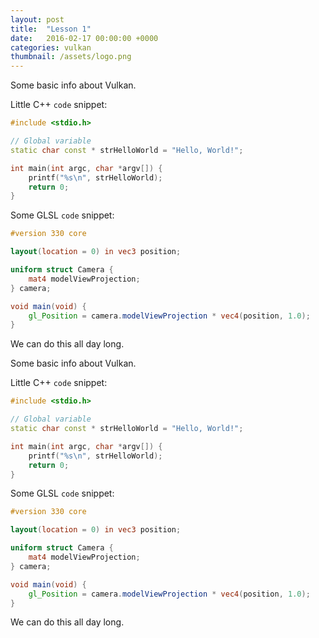 ```yaml
---
layout: post
title:  "Lesson 1"
date:   2016-02-17 00:00:00 +0000
categories: vulkan
thumbnail: /assets/logo.png
---
```

Some basic info about Vulkan.

Little C++ `code` snippet:

```cpp
#include <stdio.h>

// Global variable
static char const * strHelloWorld = "Hello, World!";

int main(int argc, char *argv[]) {
	printf("%s\n", strHelloWorld);
	return 0;
}
```

Some GLSL `code` snippet:

```glsl
#version 330 core

layout(location = 0) in vec3 position;

uniform struct Camera {
	mat4 modelViewProjection;
} camera;

void main(void) {
	gl_Position = camera.modelViewProjection * vec4(position, 1.0);
}
```

We can do this all day long.

Some basic info about Vulkan.

Little C++ `code` snippet:

```cpp
#include <stdio.h>

// Global variable
static char const * strHelloWorld = "Hello, World!";

int main(int argc, char *argv[]) {
	printf("%s\n", strHelloWorld);
	return 0;
}
```

Some GLSL `code` snippet:

```glsl
#version 330 core

layout(location = 0) in vec3 position;

uniform struct Camera {
	mat4 modelViewProjection;
} camera;

void main(void) {
	gl_Position = camera.modelViewProjection * vec4(position, 1.0);
}
```

We can do this all day long.
